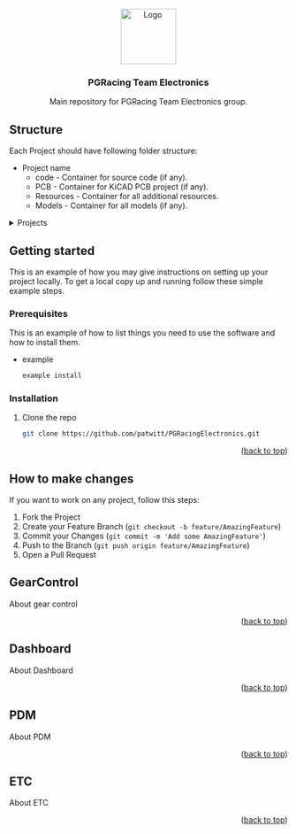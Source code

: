 
<div id="top"></div>

<!-- PROJECT LOGO -->
<br />
<div align="center">
  <a href="https://github.com/patwitt/PGRacingElectronics">
    <img src="logo.png" alt="Logo" width="100" height="100">
  </a>

<h3 align="center">PGRacing Team Electronics</h3>
  
  <p align="center">
    Main repository for PGRacing Team Electronics group.
  </p>
</div>

## Structure
Each Project should have following folder structure:
- Project name
  - code - Container for source code (if any).
  - PCB - Container for KiCAD PCB project (if any).
  - Resources - Container for all additional resources.
  - Models - Container for all models (if any).

<!-- TABLE OF CONTENTS -->
<details>
  <summary>Projects</summary>
  <ol>
    <li><a href="#GearControl">Gear Control</a></li>
    <li><a href="#Dashboard">Dashboard</a></li>
    <li><a href="#PDM">Power Distribution Module</a></li>
    <li><a href="#ETC">Electronic Throttle Control</a></li>
  </ol>
</details>

## Getting started

This is an example of how you may give instructions on setting up your project locally.
To get a local copy up and running follow these simple example steps.

### Prerequisites

This is an example of how to list things you need to use the software and how to install them.
* example
  ```sh
  example install
  ```

### Installation

1. Clone the repo
   ```sh
   git clone https://github.com/patwitt/PGRacingElectronics.git
   ```
<p align="right">(<a href="#top">back to top</a>)</p>

## How to make changes
If you want to work on any project, follow this steps:
1. Fork the Project
2. Create your Feature Branch (`git checkout -b feature/AmazingFeature`)
3. Commit your Changes (`git commit -m 'Add some AmazingFeature'`)
4. Push to the Branch (`git push origin feature/AmazingFeature`)
5. Open a Pull Request

<!-- Gear Control Project -->
## GearControl
About gear control
<p align="right">(<a href="#top">back to top</a>)</p>

<!-- Dashboard Project -->
## Dashboard
About Dashboard
<p align="right">(<a href="#top">back to top</a>)</p>

<!-- Dashboard Project -->
## PDM
About PDM
<p align="right">(<a href="#top">back to top</a>)</p>

<!-- Dashboard Project -->
## ETC
About ETC
<p align="right">(<a href="#top">back to top</a>)</p>

